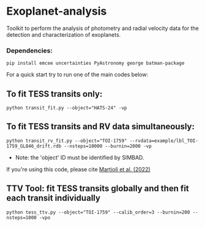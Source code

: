 # Exoplanet-analysis
Toolkit to perform the analysis of photometry and radial velocity data for the detection and characterization of exoplanets.

### Dependencies:
```
pip install emcee uncertainties PyAstronomy george batman-package
```

For a quick start try to run one of the main codes below:

## To fit TESS transits only:

```
python transit_fit.py --object="HATS-24" -vp
```

## To fit TESS transits and RV data simultaneously:

```
python transit_rv_fit.py --object="TOI-1759" --rvdata=example/lbl_TOI-1759_GL846_drift.rdb --nsteps=10000 --burnin=2000 -vp
```

* Note: the 'object' ID must be identified by SIMBAD.

If you're using this code, please cite [Martioli et al. (2022)](https://ui.adsabs.harvard.edu/abs/2022arXiv220201259M/abstract)


## TTV Tool: fit TESS transits globally and then fit each transit individually

```
python tess_ttv.py --object="TOI-1759" --calib_order=3 --burnin=200 --nsteps=1000 -vpo
```
